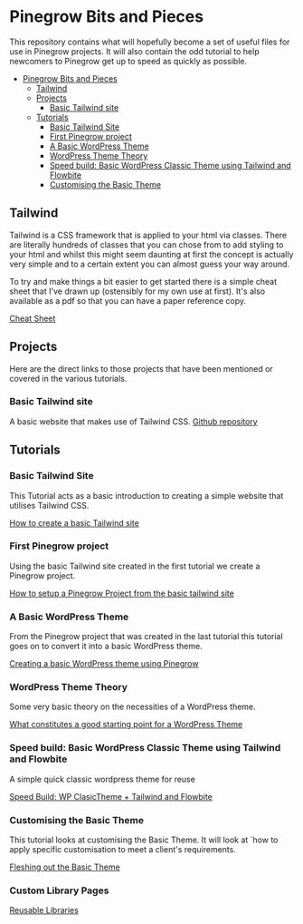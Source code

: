 # Pinegrow Bits and Pieces

This repository contains what will hopefully become a set of useful files for use in Pinegrow projects. It will also contain the odd tutorial to help newcomers to Pinegrow get up to speed as quickly as possible.

- [Pinegrow Bits and Pieces](#pinegrow-bits-and-pieces)
  - [Tailwind](#tailwind)
  - [Projects](#projects)
    - [Basic Tailwind site](#basic-tailwind-site)
  - [Tutorials](#tutorials)
    - [Basic Tailwind Site](#basic-tailwind-site-1)
    - [First Pinegrow project](#first-pinegrow-project)
    - [A Basic WordPress Theme](#a-basic-wordpress-theme)
    - [WordPress Theme Theory](#wordpress-theme-theory)
    - [Speed build: Basic WordPress Classic Theme using Tailwind and Flowbite](#speed-build-basic-wordpress-classic-theme-using-tailwind-and-flowbite)
    - [Customising the Basic Theme](#customising-the-basic-theme)

## Tailwind

Tailwind is a CSS framework that is applied to your html via classes. There are literally hundreds of classes that you can chose from to add styling to your html and whilst this might seem daunting at first the concept is actually very simple and to a certain extent you can almost guess your way around.

To try and make things a bit easier to get started there is a simple cheat sheet that I've drawn up (ostensibly for my own use at first). It's also available as a pdf so that you can have a paper reference copy.

[Cheat Sheet](cheatsheet.md)

## Projects

Here are the direct links to those projects that have been mentioned or covered in the various tutorials.

### Basic Tailwind site

A basic website that makes use of Tailwind CSS. [Github repository](https://github.com/domsinclair/BaseTheme)

## Tutorials

### Basic Tailwind Site

This Tutorial acts as a basic introduction to creating a simple website that utilises Tailwind CSS.

[How to create a basic Tailwind site](basicsite.md)

### First Pinegrow project

Using the basic Tailwind site created in the first tutorial we create a Pinegrow project.

[How to setup a Pinegrow Project from the basic tailwind site](pgbasictemplate.md)

### A Basic WordPress Theme

From the Pinegrow project that was created in the last tutorial this tutorial goes on to convert it into a basic WordPress theme.

[Creating a basic WordPress theme using Pinegrow](basicwordpress.md)

### WordPress Theme Theory

Some very basic theory on the necessities of a WordPress theme.

[What constitutes a good starting point for a WordPress Theme](startpoint.md)

### Speed build: Basic WordPress Classic Theme using Tailwind and Flowbite

A simple quick classic wordpress theme for reuse

[Speed Build: WP ClasicTheme + Tailwind and Flowbite](wpclassicTailwindandflowbite.md)

### Customising the Basic Theme

This tutorial looks at customising the Basic Theme. It will look at `how to apply specific customisation to meet a client's requirements.

[Fleshing out the Basic Theme](fleshingout.md)

### Custom Library Pages

[Reusable Libraries](reuseable.md)
